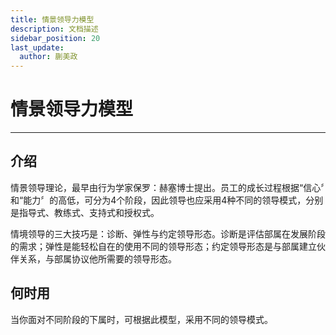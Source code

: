 ```yaml
---
title: 情景领导力模型
description: 文档描述
sidebar_position: 20
last_update:
  author: 蒯美政
---
```


# 情景领导力模型

------

## 介绍

情景领导理论，最早由行为学家保罗：赫塞博士提出。员工的成长过程根据“信心〞和“能力〞的高低，可分为4个阶段，因此领导也应采用4种不同的领导模式，分别是指导式、教练式、支持式和授权式。

情境领导的三大技巧是：诊断、弹性与约定领导形态。诊断是评估部属在发展阶段的需求；弹性是能轻松自在的使用不同的领导形态；约定领导形态是与部属建立伙伴关系，与部属协议他所需要的领导形态。

## 何时用

当你面对不同阶段的下属时，可根据此模型，采用不同的领导模式。